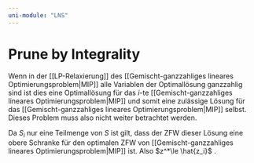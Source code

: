 ```yaml
---
uni-module: "LNS"
---
```


# Prune by Integrality

Wenn in der [[LP-Relaxierung]] des [[Gemischt-ganzzahliges lineares Optimierungsproblem|MIP]] alle Variablen der Optimallösung ganzzahlig sind ist dies eine Optimallösung für das $i$-te [[Gemischt-ganzzahliges lineares Optimierungsproblem|MIP]] und somit eine zulässige Lösung für das [[Gemischt-ganzzahliges lineares Optimierungsproblem|MIP]] selbst. Dieses Problem muss also nicht weiter betrachtet werden.

Da $S_i$ nur eine Teilmenge von $S$ ist gilt, dass der ZFW dieser Lösung eine obere Schranke für den optimalen ZFW von [[Gemischt-ganzzahliges lineares Optimierungsproblem|MIP]] ist.
Also $z^*\le \hat{z_i}$ .
